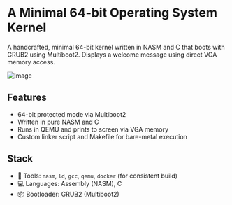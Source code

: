 # A Minimal 64-bit Operating System Kernel

A handcrafted, minimal 64-bit kernel written in NASM and C that boots with GRUB2 using Multiboot2. Displays a welcome message using direct VGA memory access.

![image](https://github.com/user-attachments/assets/a64e0d61-8d67-4516-a7c8-3d9ab21dbfa4)


## Features

- 64-bit protected mode via Multiboot2
- Written in pure NASM and C
- Runs in QEMU and prints to screen via VGA memory
- Custom linker script and Makefile for bare-metal execution

## Stack

- 🔧 Tools: `nasm`, `ld`, `gcc`, `qemu`, `docker` (for consistent build)
- 💻 Languages: Assembly (NASM), C
- 📦 Bootloader: GRUB2 (Multiboot2)

